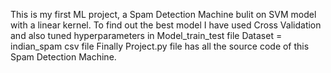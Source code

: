 This is my first ML project, a Spam Detection Machine bulit on SVM model with a linear kernel.
To find out the best model I have used Cross Validation and also tuned hyperparameters in Model_train_test file
Dataset = indian_spam csv file
Finally Project.py file has all the source code of this Spam Detection Machine.
